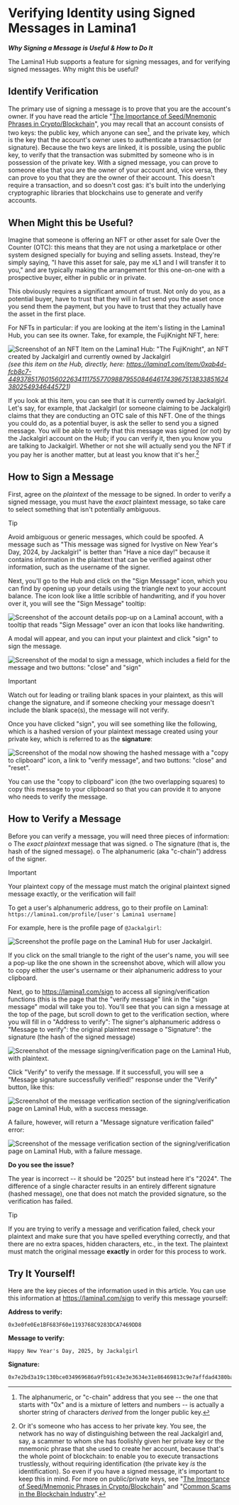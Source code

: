 # Verifying Identity using Signed Messages in Lamina1
**_Why Signing a Message is Useful & How to Do It_**

The Lamina1 Hub supports a feature for signing messages, and for verifying signed messages.  Why might this be useful?

## Identify Verification
The primary use of signing a message is to prove that you are the account's owner.  If you have read the article "[The Importance of Seed/Mnemonic Phrases in Crypto/Blockchain](https://github.com/Jackalgirl/documentation/blob/main/seed-phrases.md)", you may recall that an account consists of two keys: the public key, which anyone can see[^1], and the private key, which is the key that the account's owner uses to authenticate a transaction (or signature).  Because the two keys are linked, it is possible, using the public key, to verify that the transaction was submitted by someone who is in possession of the private key.  With a signed message, you can prove to someone else that you are the owner of your account and, vice versa, they can prove to you that they are the owner of their account.  This doesn't require a transaction, and so doesn't cost gas: it's built into the underlying cryptographic libraries that blockchains use to generate and verify accounts.

## When Might this be Useful?
Imagine that someone is offering an NFT or other asset for sale Over the Counter (OTC): this means that they are not using a marketplace or other system designed specially for buying and selling assets.  Instead, they're simply saying, "I have this asset for sale, pay me xL1 and I will transfer it to you," and are typically making the arrangement for this one-on-one with a prospective buyer, either in public or in private.  

This obviously requires a significant amount of trust.  Not only do you, as a potential buyer, have to trust that they will in fact send you the asset once you send them the payment, but you have to trust that they actually have the asset in the first place.

For NFTs in particular: if you are looking at the item's listing in the Lamina1 Hub, you can see its owner.  Take, for example, the FujiKnight NFT, here: 

![Screenshot of an NFT Item on the Lamina1 Hub: "The FujiKnight", an NFT created by Jackalgirl and currently owned by Jackalgirl](./images/JG_The-FujiKnight.png)
_(see this item on the Hub, directly, here: https://lamina1.com/item/0xab4d-fcb8c7-44937851760156022634111755770988795508464617439675138338516243802549346445721)_

If you look at this item, you can see that it is currently owned by Jackalgirl.  Let's say, for example, that Jackalgirl (or someone claiming to be Jackalgirl) claims that they are conducting an OTC sale of this NFT.  One of the things you could do, as a potential buyer, is ask the seller to send you a signed message.  You will be able to verify that this message was signed (or not) by the Jackalgirl account on the Hub; if you can verify it, then you know you are talking to Jackalgirl.  Whether or not she will actually send you the NFT if you pay her is another matter, but at least you know that it's her.[^2]

## How to Sign a Message

First, agree on the _plaintext_ of the message to be signed.  In order to verify a signed message, you must have the _exact_ plaintext message, so take care to select something that isn't potentially ambiguous.

> [!TIP]
> Avoid ambiguous or generic messages, which could be spoofed.  A message such as "This message was signed for Ivystive on New Year's Day, 2024, by Jackalgirl" is better than "Have a nice day!" because it contains information in the plaintext that can be verified against other information, such as the username of the signer.

Next, you'll go to the Hub and click on the "Sign Message" icon, which you can find by opening up your details using the triangle next to your account balance.  The icon look like a little scribble of handwriting, and if you hover over it, you will see the "Sign Message" tooltip:

![Screenshot of the account details pop-up on a Lamina1 account, with a tooltip that reads "Sign Message" over an icon that looks like handwriting. ](./images/JG_Sign-Message-Icon.png)

A modal will appear, and you can input your plaintext and click "sign" to sign the message.

![Screenshot of the modal to sign a message, which includes a field for the message and two buttons: "close" and "sign" ](./images/JG_Sign-Message-Modal.png)

> [!IMPORTANT]
> Watch out for leading or trailing blank spaces in your plaintext, as this will change the signature, and if someone checking your message doesn't include the blank space(s), the message will not verify.

Once you have clicked "sign", you will see something like the following, which is a hashed version of your plaintext message created using your private key, which is referred to as the **signature**:

![Screenshot of the modal now showing the hashed message with a "copy to clipboard" icon, a link to "verify message", and two buttons: "close" and "reset".](./images/JG_Sign-Message-Modal_Results.png)

You can use the "copy to clipboard" icon (the two overlapping squares) to copy this message to your clipboard so that you can provide it to anyone who needs to verify the message.

## How to Verify a Message

Before you can verify a message, you will need three pieces of information:
o The _exact plaintext_ message that was signed.
o The signature (that is, the hash of the signed message).
o The alphanumeric (aka "c-chain") address of the signer.

> [!IMPORTANT]
> Your plaintext copy of the message must match the original plaintext signed message exactly, or the verification will fail!

To get a user's alphanumeric address, go to their profile on Lamina1: `https://lamina1.com/profile/[user's Lamina1 username]`

For example, here is the profile page of `@Jackalgirl`:

![Screenshot the profile page on the Lamina1 Hub for user Jackalgirl.](./images/JG_Getting-Someones-Alphanumeric-Address.png)

If you click on the small triangle to the right of the user's name, you will see a pop-up like the one shown in the screenshot above, which will allow you to copy either the user's username or their alphanumeric address to your clipboard.

Next, go to https://lamina1.com/sign to access all signing/verification functions (this is the page that the "verify message" link in the "sign message" modal will take you to).  You'll see that you can sign a message at the top of the page, but scroll down to get to the verification section, where you will fill in
o "Address to verify": The signer's alphanumeric address
o "Message to verify": the original plaintext message
o "Signature": the signature (the hash of the signed message)

![Screenshot of the message signing/verification page on the Lamina1 Hub, with plaintext.](./images/JG_Verify-Message_01.png)

Click "Verify" to verify the message.  If it successfull, you will see a "Message signature successfully verified!" response under the "Verify" button, like this:

![Screenshot of the message verification section of the signing/verification page on Lamina1 Hub, with a success message.](./images/JG_Signed-Message-Success.png)

A failure, however, will return a "Message signature verification failed" error:

![Screenshot of the message verification section of the signing/verification page on Lamina1 Hub, with a failure message.](./images/JG_Signed-Message-Failure.png)

**Do you see the issue?**

The year is incorrect -- it should be "2025" but instead here it's "2024".  The difference of a single character results in an entirely different signature (hashed message), one that does not match the provided signature, so the verification has failed.  

> [!TIP]
> If you are trying to verify a message and verification failed, check your plaintext and make sure that you have spelled everything correctly, and that there are no extra spaces, hidden characters, etc., in the text.  The plaintext must match the original message **exactly** in order for this process to work. 

## Try It Yourself!

Here are the key pieces of the information used in this article.  You can use this information at https://lamina1.com/sign to verify this message yourself:

**Address to verify:** 
```
0x3e0fe0Ee1BF683F60e1193768C9283DCA7469DD8
```
**Message to verify:** 
```
Happy New Year's Day, 2025, by Jackalgirl
```
**Signature:** 
```
0x7e2bd3a19c130bce034969686a9fb91c43e3e3634e31e86469813c9e7affdad4380ba57a29597726b3df9949d13d3c5a996b36fc6f69a4755f5c0901d50557401c
```

[^1]: The alphanumeric, or "c-chain" address that you see -- the one that starts with "0x" and is a mixture of letters and numbers -- is actually a shorter string of characters _derived_ from the longer public key.
[^2]: Or it's someone who has access to her private key.  You see, the network has no way of distinguishing between the real Jackalgirl and, say, a scammer to whom she has foolishly given her private key or the mnemonic phrase that she used to create her account, because that's the whole point of blockchain: to enable you to execute transactions trustlessly, without requiring identification (the private key _is_ the identification).  So even if you have a signed message, it's important to keep this in mind.  For more on public/private keys, see "[The Importance of Seed/Mnemonic Phrases in Crypto/Blockchain](https://github.com/Jackalgirl/documentation/blob/main/seed-phrases.md)" and "[Common Scams in the Blockchain Industry](https://github.com/Jackalgirl/documentation/blob/main/scams.md)".
